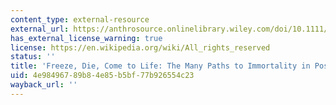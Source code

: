 ```yaml
---
content_type: external-resource
external_url: https://anthrosource.onlinelibrary.wiley.com/doi/10.1111/amet.12169
has_external_license_warning: true
license: https://en.wikipedia.org/wiki/All_rights_reserved
status: ''
title: 'Freeze, Die, Come to Life: The Many Paths to Immortality in Post-Soviet Russia'
uid: 4e984967-89b8-4e85-b5bf-77b926554c23
wayback_url: ''
---
```

